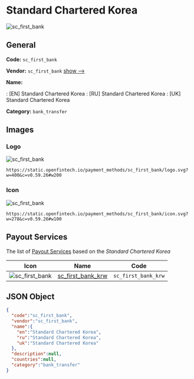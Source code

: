 
# Standard Chartered Korea 
![sc_first_bank](https://static.openfintech.io/payment_methods/sc_first_bank/logo.svg?w=400&c=v0.59.26#w200)  

## General 
**Code:** `sc_first_bank` 
 
**Vendor:** `sc_first_bank` [show -->](/vendors/sc_first_bank/) 
 
**Name:** 
 
:	[EN] Standard Chartered Korea 
:	[RU] Standard Chartered Korea 
:	[UK] Standard Chartered Korea 
 
**Category:** `bank_transfer` 
 

## Images 

### Logo 
![sc_first_bank](https://static.openfintech.io/payment_methods/sc_first_bank/logo.svg?w=400&c=v0.59.26#w200)  

```
https://static.openfintech.io/payment_methods/sc_first_bank/logo.svg?w=400&c=v0.59.26#w200
```  

### Icon 
![sc_first_bank](https://static.openfintech.io/payment_methods/sc_first_bank/icon.svg?w=278&c=v0.59.26#w100)  

```
https://static.openfintech.io/payment_methods/sc_first_bank/icon.svg?w=278&c=v0.59.26#w100
```  

## Payout Services 
 
The list of [Payout Services](/payout-services/) based on the _Standard Chartered Korea_ 

|Icon|Name|Code| 
|:---:|:---:|:---:| 
|![sc_first_bank](https://static.openfintech.io/payout_methods/sc_first_bank/icon.png?w=278&c=v0.59.26#w40) |[sc_first_bank_krw](/payout-services/sc_first_bank_krw/)|`sc_first_bank_krw`| 
 

## JSON Object 

```json
{
  "code":"sc_first_bank",
  "vendor":"sc_first_bank",
  "name":{
    "en":"Standard Chartered Korea",
    "ru":"Standard Chartered Korea",
    "uk":"Standard Chartered Korea"
  },
  "description":null,
  "countries":null,
  "category":"bank_transfer"
}
```  

